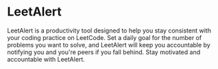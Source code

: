 # LeetAlert
LeetAlert is a productivity tool designed to help you stay consistent with your coding practice on LeetCode. Set a daily goal for the number of problems you want to solve, and LeetAlert will keep you accountable by notifying you and you're peers if you fall behind. Stay motivated and accountable with LeetAlert.
